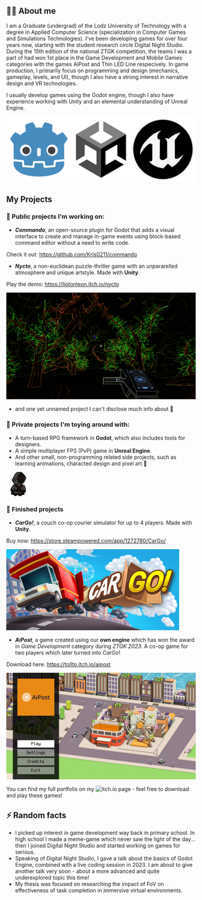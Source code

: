 ## 🙋‍♂️ About me
I am a Graduate (undergrad) of the Lodz University of Technology with a degree in Applied Computer Science (specialization in Computer Games and Simulations Technologies). I've been developing games for over four years now, starting with the student research circle Digital Night Studio. During the 15th edition of the national ZTGK competition, the teams I was a part of had won 1st place in the Game Development and Mobile Games categories with the games AiPost and Thin LED Line respecively. 
In game production, I primarily focus on programming and design (mechanics, gameplay, levels, and UI), though I also have a strong interest in narrative design and VR technologies.

I usually develop games using the Godot engine, though I also have experience working with Unity and an elemental understanding of Unreal Engine.

![Godot, Unity and Unreal Engine](img/engines.png)

## My Projects 
### 🔭 Public projects I'm working on:
- ***Commando***, an open-source plugin for Godot that adds a visual interface to create and manage in-game events using block-based command editor without a need to write code.

Check it out: https://github.com/Kris0211/commando

- ***Nycto***, a non-euclidean puzzle-thriller game with an unpararelled atmosphere and unique artstyle. Made with **Unity**.

Play the demo: https://liptonleon.itch.io/nycto

![Nycto gameplay](img/nycto.png)

- and one yet unnamed project I can't disclose much info about 👀

### 🌱 Private projects I'm toying around with:
- A turn-based RPG framework in **Godot**, which also includes tools for designers.
- A simple multiplayer FPS (PvP) game in **Unreal Engine**.
- And other small, non-programming related side projects, such as learning animations, characted design and pixel art 👾

![Pixel art character](img/cultist_shadowstep.gif)

### 🚢 Finished projects
- ***CarGo!***, a couch co-op courier simulator for up to 4 players. Made with **Unity**.

Buy now: https://store.steampowered.com/app/1272780/CarGo/

![CarGo! banner](img/cargo.jpg)


- ***AiPost***, a game created using our **own engine** which has won the award in *Game Development* category during *ZTGK 2023*. A co-op game for two players which later turned into *CarGo*!
  
Download here: https://tollto.itch.io/aipost

![AiPost main menu](img/aipost.png)

You can find my full portfolio on my ![itch.io](https://kris0211.itch.io/) page - feel free to download and play these games!

## ⚡ Random facts
- I picked up interest in game development way back in primary school. In high school I made a meme-game which never saw the light of the day... then I joined Digital Night Studio and started working on games for serious.
- Speaking of Digital Night Studio, I gave a talk about the basics of Godot Engine, combined with a live coding session in 2023. I am about to give another talk very soon - about a more advanced and quite underexplored topic this time!
- My thesis was focused on researching the impact of FoV on effectiveness of task completion in immersive virtual environments.

<!--
**Kris0211/Kris0211** is a ✨ _special_ ✨ repository because its `README.md` (this file) appears on your GitHub profile.

Here are some ideas to get you started:

- 🔭 I’m currently working on ...
- 🌱 I’m currently learning ...
- 👯 I’m looking to collaborate on ...
- 🤔 I’m looking for help with ...
- 💬 Ask me about ...
- 📫 How to reach me: ...
- 😄 Pronouns: ...
- ⚡ Fun fact: ...
-->
